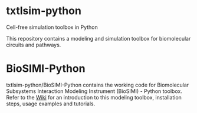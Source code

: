 # txtlsim-python
Cell-free simulation toolbox in Python

This repository contains a modeling and simulation toolbox for
biomolecular circuits and pathways.

# BioSIMI-Python 
txtlsim-python/BioSIMI-Python contains the working code for Biomolecular Subsystems Interaction Modeling Instrument (BioSIMI) - Python toolbox. 
Refer to the [Wiki](https://github.com/BuildACell/txtlsim-python/wiki) for an introduction to this modeling toolbox, installation steps, usage examples and tutorials. 

